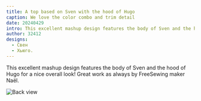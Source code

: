 ```yaml
---
title: A top based on Sven with the hood of Hugo
caption: We love the color combo and trim detail
date: 20240429
intro: This excellent mashup design features the body of Sven and the hood of Hugo.
author: 32412
designs:
  - Свен
  - Хьюго.
---
```


This excellent mashup design features the body of Sven and the hood of Hugo for a nice overall look! Great work as always by FreeSewing maker Naël.

![Back view](https://imagedelivery.net/ouSuR9yY1bHt-fuAokSA5Q/showcase-a-top-based-on-sven-with-the-hood-of-hugo-1/public "Back view")
